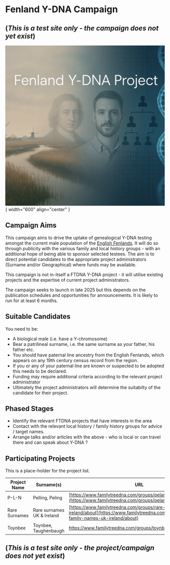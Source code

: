 
# Fenland Y-DNA Campaign

## (*This is a test site only - the campaign does not yet exist*)

![Logo](img/fenland-banner-1.png){ width="600" align="center" }

## Campaign Aims

This campaign aims to drive the uptake of genealogical Y-DNA testing amongst the current male population of the [English Fenlands](https://en.wikipedia.org/wiki/The_Fens). It will do so through publicity with the various family and local history groups - with an additional hope of being able to sponsor selected testees. The aim is to direct potential candidates to the appropriate project administrators (Surname and/or Geographical) where funds may be available.

This campaign is not in-itself a FTDNA Y-DNA project - it will utilise existing projects and the expertise of current project administrators.

The campaign seeks to launch in late 2025 but this depends on the publication schedules and opportunities for announcements. It is likely to run for at least 6 months.

## Suitable Candidates

You need to be:

 * A biological male (i.e. have a Y-chromosome) 
 * Bear a patrilineal surname, i.e. the same surname as your father, his father etc.
 * You should have paternal line ancestry from the English Fenlands, which appears on any 19th century census record from the region.
 * If you or any of your paternal line are known or suspected to be adopted this needs to be declared.
 * Funding may require additional criteria according to the relevant project administrator
 * Ultimately the project administrators will determine the suitabilty of the candidate for their project.

## Phased Stages

 * Identify the relevant FTDNA projects that have interests in the area
 * Contact with the relevant local history / family history groups for advice / target names.
 * Arrange talks and/or articles with the above - who is local or can travel there and can speak about Y-DNA ?

## Participating Projects

This is a place-holder for the project list. 


| Project Name |  Surname(s) | URL | Sponsorship Available ? |
| ------------ |  -----------| --- | ---------------------   |
| P-L-N        |  Pelling, Peling  | [https://www.familytreedna.com/groups/pelan/about](https://www.familytreedna.com/groups/pelan/about)    |  Yes |    
| Rare Surnames  |  Rare surnames UK & Ireland  | [https://www.familytreedna.com/groups/rare-family-names-uk-ireland/about](https://www.familytreedna.com/groups/rare-family-names-uk-ireland/about)   |  Maybe | 
| Toynbee      |  Toynbee, Taughenbaugh | https://www.familytreedna.com/groups/toynbee/about/background | |


## (*This is a test site only - the project/campaign does not yet exist*)

